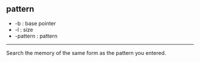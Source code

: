 pattern
-------
* -b : base pointer
* -l : size
* -pattern : pattern
---
Search the memory of the same form as the pattern you entered.
